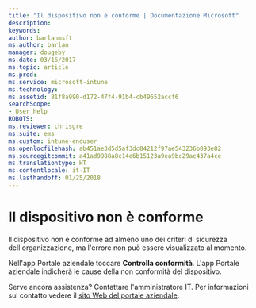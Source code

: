 ```yaml
---
title: "Il dispositivo non è conforme | Documentazione Microsoft"
description: 
keywords: 
author: barlanmsft
ms.author: barlan
manager: dougeby
ms.date: 03/16/2017
ms.topic: article
ms.prod: 
ms.service: microsoft-intune
ms.technology: 
ms.assetid: 81f8a990-d172-47f4-91b4-cb49652accf6
searchScope:
- User help
ROBOTS: 
ms.reviewer: chrisgre
ms.suite: ems
ms.custom: intune-enduser
ms.openlocfilehash: ab451ae3d5d5af3dc84212f97ae543236b093e82
ms.sourcegitcommit: a41ad9988a8c14e6b15123a9ea9bc29ac437a4ce
ms.translationtype: HT
ms.contentlocale: it-IT
ms.lasthandoff: 01/25/2018
---
```

# <a name="your-device-is-noncompliant"></a>Il dispositivo non è conforme

Il dispositivo non è conforme ad almeno uno dei criteri di sicurezza dell'organizzazione, ma l'errore non può essere visualizzato al momento.  

Nell'app Portale aziendale toccare **Controlla conformità**. L'app Portale aziendale indicherà le cause della non conformità del dispositivo.

Serve ancora assistenza? Contattare l'amministratore IT. Per informazioni sul contatto vedere il [sito Web del portale aziendale](https://portal.manage.microsoft.com#HelpDeskDialog).
